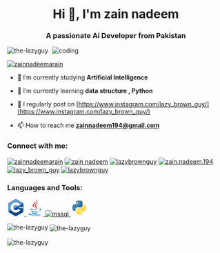 <h1 align="center">Hi 👋, I'm zain nadeem</h1>
<h3 align="center">A passionate Ai Developer from Pakistan</h3>

<img align="right" alt="coding" width="400" src="https://raw.githubusercontent.com/gist/vininjr/d29bb07bdadb41e4b0923bc8fa748b1a/raw/88f20c9d749d756be63f22b09f3c4ac570bc5101/programming.gif">



<p align="left"> <img src="https://komarev.com/ghpvc/?username=the-lazyguy&label=Profile%20views&color=0e75b6&style=flat" alt="the-lazyguy" /> </p>

<p align="left"> <a href="https://twitter.com/zainnadeemarain" target="blank"><img src="https://img.shields.io/twitter/follow/zainnadeemarain?logo=twitter&style=for-the-badge" alt="zainnadeemarain" /></a> </p>

- 🔭 I’m currently studying **Artificial Intelligence**

- 🌱 I’m currently learning **data structure , Python**

- 📝 I regularly post on [https://www.instagram.com/lazy_brown_guy/](https://www.instagram.com/lazy_brown_guy/)

- 📫 How to reach me **zainnadeem194@gmail.com**

<h3 align="left">Connect with me:</h3>
<p align="left">
<a href="https://twitter.com/zainnadeemarain" target="blank"><img align="center" src="https://raw.githubusercontent.com/rahuldkjain/github-profile-readme-generator/master/src/images/icons/Social/twitter.svg" alt="zainnadeemarain" height="30" width="40" /></a>
<a href="https://linkedin.com/in/zain nadeem" target="blank"><img align="center" src="https://raw.githubusercontent.com/rahuldkjain/github-profile-readme-generator/master/src/images/icons/Social/linked-in-alt.svg" alt="zain nadeem" height="30" width="40" /></a>
<a href="https://kaggle.com/lazybrownguy" target="blank"><img align="center" src="https://raw.githubusercontent.com/rahuldkjain/github-profile-readme-generator/master/src/images/icons/Social/kaggle.svg" alt="lazybrownguy" height="30" width="40" /></a>
<a href="https://fb.com/zain.nadeem.194" target="blank"><img align="center" src="https://raw.githubusercontent.com/rahuldkjain/github-profile-readme-generator/master/src/images/icons/Social/facebook.svg" alt="zain.nadeem.194" height="30" width="40" /></a>
<a href="https://instagram.com/lazy_brown_guy" target="blank"><img align="center" src="https://raw.githubusercontent.com/rahuldkjain/github-profile-readme-generator/master/src/images/icons/Social/instagram.svg" alt="lazy_brown_guy" height="30" width="40" /></a>
<a href="https://www.leetcode.com/lazybrownguy" target="blank"><img align="center" src="https://raw.githubusercontent.com/rahuldkjain/github-profile-readme-generator/master/src/images/icons/Social/leet-code.svg" alt="lazybrownguy" height="30" width="40" /></a>
</p>

<h3 align="left">Languages and Tools:</h3>
<p align="left"> <a href="https://www.w3schools.com/cpp/" target="_blank" rel="noreferrer"> <img src="https://raw.githubusercontent.com/devicons/devicon/master/icons/cplusplus/cplusplus-original.svg" alt="cplusplus" width="40" height="40"/> </a> <a href="https://www.java.com" target="_blank" rel="noreferrer"> <img src="https://raw.githubusercontent.com/devicons/devicon/master/icons/java/java-original.svg" alt="java" width="40" height="40"/> </a> <a href="https://www.microsoft.com/en-us/sql-server" target="_blank" rel="noreferrer"> <img src="https://www.svgrepo.com/show/303229/microsoft-sql-server-logo.svg" alt="mssql" width="40" height="40"/> </a> <a href="https://www.python.org" target="_blank" rel="noreferrer"> <img src="https://raw.githubusercontent.com/devicons/devicon/master/icons/python/python-original.svg" alt="python" width="40" height="40"/> </a> </p>

<p><img align="left" src="https://github-readme-stats.vercel.app/api/top-langs?username=the-lazyguy&show_icons=true&locale=en&layout=compact" alt="the-lazyguy" /></p>

<p>&nbsp;<img align="center" src="https://github-readme-stats.vercel.app/api?username=the-lazyguy&show_icons=true&locale=en" alt="the-lazyguy" /></p>

<p><img align="center" src="https://github-readme-streak-stats.herokuapp.com/?user=the-lazyguy&" alt="the-lazyguy" /></p>
